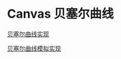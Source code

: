 Canvas 贝塞尔曲线
===

[贝塞尔曲线实现](http://www.w3cplus.com/canvas/drawing-curve.html)

[贝塞尔曲线模拟实现](https://codepen.io/airen/full/VpGZXe/)